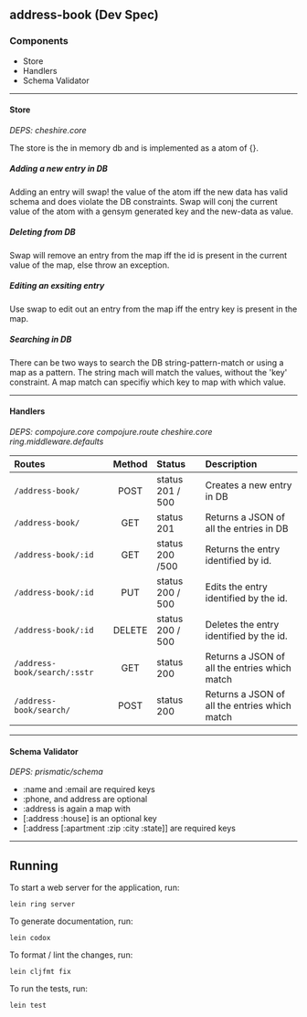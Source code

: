 ## address-book (Dev Spec)

### Components
- Store 
- Handlers 
- Schema Validator

---
#### Store
_DEPS: cheshire.core_

The store is the in memory db and is implemented as a atom of {}.
##### Adding a new entry in DB
Adding an entry will swap! the value of the atom iff the new data has valid schema and does violate the DB constraints. Swap will conj the current value of the atom with a gensym generated key and the new-data as value.

##### Deleting from DB
Swap will remove an entry from the map iff the id is present in the current value of the map, else throw an exception.

##### Editing an exsiting entry
Use swap to edit out an entry from the map iff the entry key is present in the map.

##### Searching in DB
There can be two ways to search the DB string-pattern-match or using a map as a pattern. The string mach will match the values, without the 'key' constraint. A map match can specifiy which key to map with which value.

---

#### Handlers
_DEPS: compojure.core compojure.route cheshire.core ring.middleware.defaults_

| Routes       | Method          |Status            | Description |
| :------------- |:-------------:|:--------------|:-----|
| `/address-book/`| POST| status 201 / 500| Creates a new entry in DB| 
| `/address-book/`| GET| status 201  | Returns a JSON of all the entries in DB| 
| `/address-book/:id`| GET | status 200 /500| Returns the entry identified by id. |
|`/address-book/:id`| PUT| status 200 / 500 | Edits the entry identified by the id.|
|`/address-book/:id`| DELETE | status 200 / 500 | Deletes the entry identified by the id.|
| `/address-book/search/:sstr`| GET | status 200| Returns a JSON of all the entries which match|
| `/address-book/search/`| POST | status 200| Returns a JSON of all the entries which match|

---
#### Schema Validator
_DEPS: prismatic/schema_

- :name and :email are required keys
- :phone, and address are optional
- :address is again a map with
- [:address :house] is an optional key
- [:address [:apartment :zip :city :state]] are required keys

---


## Running

To start a web server for the application, run:

    lein ring server

To generate documentation, run:

    lein codox
    
To format / lint the changes, run:

    lein cljfmt fix
    
To run the tests, run:

    lein test
